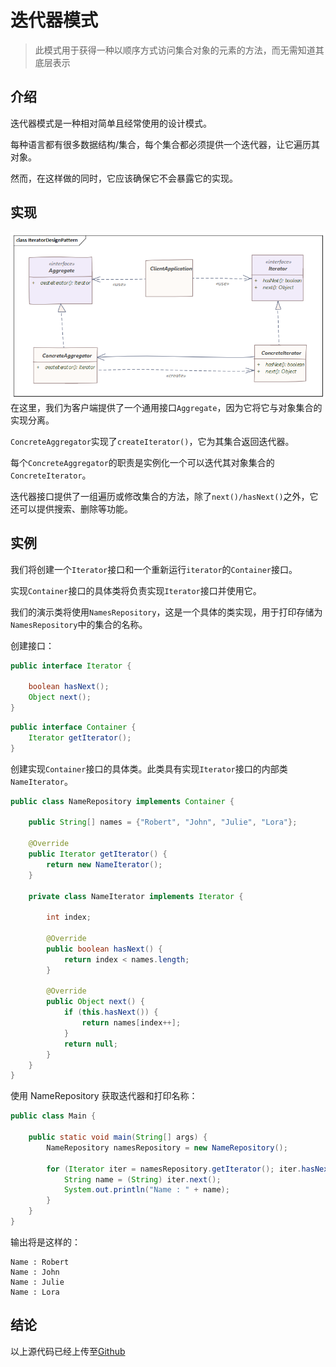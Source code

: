 # 迭代器模式
> 此模式用于获得一种以顺序方式访问集合对象的元素的方法，而无需知道其底层表示

## 介绍
迭代器模式是一种相对简单且经常使用的设计模式。

每种语言都有很多数据结构/集合，每个集合都必须提供一个迭代器，让它遍历其对象。

然而，在这样做的同时，它应该确保它不会暴露它的实现。

## 实现
![](./img/iteratordesignpattern.png)
在这里，我们为客户端提供了一个通用接口`Aggregate`，因为它将它与对象集合的实现分离。

`ConcreteAggregator`实现了`createIterator()`，它为其集合返回迭代器。

每个`ConcreteAggregator`的职责是实例化一个可以迭代其对象集合的`ConcreteIterator`。

迭代器接口提供了一组遍历或修改集合的方法，除了`next()/hasNext()`之外，它还可以提供搜索、删除等功能。
## 实例
我们将创建一个`Iterator`接口和一个重新运行`iterator`的`Container`接口。

实现`Container`接口的具体类将负责实现`Iterator`接口并使用它。

我们的演示类将使用`NamesRepository`，这是一个具体的类实现，用于打印存储为`NamesRepository`中的集合的名称。

创建接口：
```java
public interface Iterator {

    boolean hasNext();
    Object next();
}
```
```java
public interface Container {
    Iterator getIterator();
}
```
创建实现`Container`接口的具体类。此类具有实现`Iterator`接口的内部类`NameIterator`。
```java
public class NameRepository implements Container {

    public String[] names = {"Robert", "John", "Julie", "Lora"};

    @Override
    public Iterator getIterator() {
        return new NameIterator();
    }

    private class NameIterator implements Iterator {

        int index;

        @Override
        public boolean hasNext() {
            return index < names.length;
        }

        @Override
        public Object next() {
            if (this.hasNext()) {
                return names[index++];
            }
            return null;
        }
    }
}
```
使用 NameRepository 获取迭代器和打印名称：
```java
public class Main {

    public static void main(String[] args) {
        NameRepository namesRepository = new NameRepository();

        for (Iterator iter = namesRepository.getIterator(); iter.hasNext(); ) {
            String name = (String) iter.next();
            System.out.println("Name : " + name);
        }
    }
}
```

输出将是这样的：
```
Name : Robert
Name : John
Name : Julie
Name : Lora
```

## 结论
以上源代码已经上传至[Github](https://github.com/surzia/design-pattern)